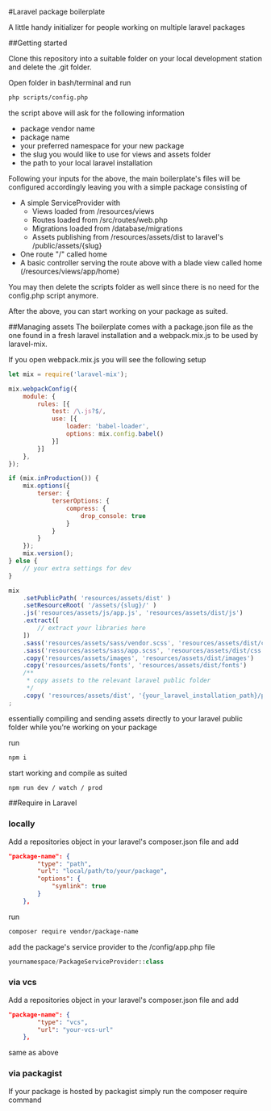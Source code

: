 #Laravel package boilerplate

A little handy initializer for people working on multiple laravel packages

##Getting started

Clone this repository into a suitable folder on your local development station and delete the .git folder.   

Open folder in bash/terminal and run 

```bash
php scripts/config.php 
``` 

the script above will ask for the following information 

- package vendor name 
- package name 
- your preferred namespace for your new package 
- the slug you would like to use for views and assets folder 
- the path to your local laravel installation 

Following your inputs for the above, the main boilerplate's files will be configured accordingly leaving you with a simple package consisting of

- A simple ServiceProvider with  
    * Views loaded from /resources/views
    * Routes loaded from /src/routes/web.php
    * Migrations loaded from /database/migrations
    * Assets publishing from /resources/assets/dist to laravel's /public/assets/{slug}    
- One route "/" called home
- A basic controller serving the route above with a blade view called home (/resources/views/app/home)

You may then delete the scripts folder as well since there is no need for the config.php script anymore. 

After the above, you can start working on your package as suited. 

##Managing assets 
The boilerplate comes with a package.json file as the one found in a fresh laravel installation and a webpack.mix.js to be used by laravel-mix. 

If you open webpack.mix.js you will see the following setup 

```js
let mix = require('laravel-mix');

mix.webpackConfig({
    module: {
        rules: [{
            test: /\.js?$/,
            use: [{
                loader: 'babel-loader',
                options: mix.config.babel()
            }]
        }]
    },
});

if (mix.inProduction()) {
    mix.options({
        terser: {
            terserOptions: {
                compress: {
                    drop_console: true
                }
            }
        }
    });
    mix.version();
} else {
    // your extra settings for dev
}

mix
    .setPublicPath( 'resources/assets/dist' )
    .setResourceRoot( '/assets/{slug}/' )
    .js('resources/assets/js/app.js', 'resources/assets/dist/js')
    .extract([
        // extract your libraries here
    ])
    .sass('resources/assets/sass/vendor.scss', 'resources/assets/dist/css')
    .sass('resources/assets/sass/app.scss', 'resources/assets/dist/css')
    .copy('resources/assets/images', 'resources/assets/dist/images')
    .copy('resources/assets/fonts', 'resources/assets/dist/fonts')
    /**
     * copy assets to the relevant laravel public folder
     */
    .copy( 'resources/assets/dist', '{your_laravel_installation_path}/public/assets/{slug}' )
;
```

essentially compiling and sending assets directly to your laravel public folder while you're working on your package  
 
run 
```bash 
npm i
``` 
start working and compile as suited 
```bash 
npm run dev / watch / prod 
``` 

##Require in Laravel

### locally
Add a repositories object in your laravel's composer.json file and add 

```json
"package-name": {
        "type": "path",
        "url": "local/path/to/your/package",
        "options": {
            "symlink": true
        }
    },
```
run 
```bash
composer require vendor/package-name
```
add the package's service provider to the /config/app.php file 
```php
yournamespace/PackageServiceProvider::class
```

### via vcs 

Add a repositories object in your laravel's composer.json file and add 

```json
"package-name": {
        "type": "vcs",
        "url": "your-vcs-url"
    },
```
same as above

### via packagist 
If your package is hosted by packagist simply run the composer require command 